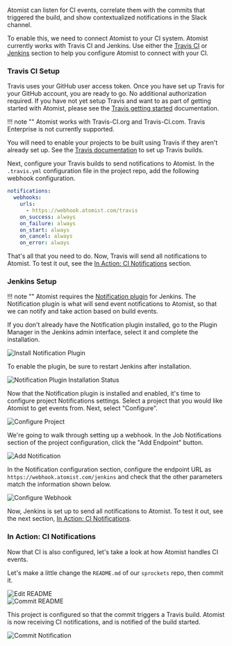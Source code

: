 Atomist can listen for CI events, correlate them with the commits that triggered the build, and show contextualized notifications in the Slack channel.

To enable this, we need to connect Atomist to your CI system. Atomist currently works with Travis CI and Jenkins. Use either the [Travis CI](#travis-ci) or [Jenkins](#jenkins) section to help you configure Atomist to connect with your CI.

### Travis CI Setup

Travis uses your GitHub user access token. Once you have set up Travis for your GitHub account, you are ready to go. No additional authorization required. If you have not yet setup Travis and want to as part of getting started with Atomist, please see the [Travis getting started](https://docs.travis-ci.com/user/for-beginners) documentation.

!!! note ""
    Atomist works with Travis-CI.org and Travis-CI.com. Travis Enterprise is not currently supported.

You will need to enable your projects to be built using Travis if they aren't already set up. See the [Travis documentation](https://docs.travis-ci.com/user/for-beginners) to set up Travis builds.

Next, configure your Travis builds to send notifications to Atomist. In the `.travis.yml` configuration file in the project repo, add the following webhook configuration.

```yaml
notifications:
  webhooks:
    urls:
      - https://webhook.atomist.com/travis
    on_success: always
    on_failure: always
    on_start: always
    on_cancel: always
    on_error: always
```

That's all that you need to do. Now, Travis will send all notifications to Atomist. To test it out, see the [In Action: CI Notifications](#in-action-ci-notifications) section.

### Jenkins Setup

!!! note ""
    Atomist requires the [Notification plugin](https://plugins.jenkins.io/notification) for Jenkins. The Notification plugin is what will send event notifications to Atomist, so that we can notify and take action based on build events.

If you don't already have the Notification plugin installed, go to the Plugin Manager in the Jenkins admin interface, select it and complete the installation.

<div class="ss-container">
  <img src="../images/jenkins-install-notification.png" alt="Install Notification Plugin" class="ss-medium">
</div>

To enable the plugin, be sure to restart Jenkins after installation.

<div class="ss-container">
  <img src="../images/jenkins-install-notification-status-reboot.png" alt="Notification Plugin Installation Status" class="ss-medium">
</div>

Now that the Notification plugin is installed and enabled, it's time to configure project Notifications settings. Select a project that you would like Atomist to get events from. Next, select "Configure".

<div class="ss-container">
  <img src="../images/jenkins-configure-project.png" alt="Configure Project" class="ss-small">
</div>

We're going to walk through setting up a webhook. In the Job Notifications section of the project configuration, click the "Add Endpoint" button.

<div class="ss-container">
  <img src="../images/jenkins-add-notification.png" alt="Add Notification" class="ss-medium">
</div>

In the Notification configuration section, configure the endpoint URL as `https://webhook.atomist.com/jenkins` and check that the other parameters match the information shown below.

<div class="ss-container">
  <img src="../images/jenkins-webhook.png" alt="Configure Webhook" class="ss-medium">
</div>

Now, Jenkins is set up to send all notifications to Atomist. To test it out, see the next section, [In Action: CI Notifications](#in-action-ci-notifications).

### **In Action:** CI Notifications

Now that CI is also configured, let's take a look at how Atomist handles CI events.

Let's make a little change the `README.md` of our `sprockets` repo, then commit it.

<div class="ss-container">
  <img src="../images/sprockets-readme-edit.png" alt="Edit README" class="ss-small">
</div>

<div class="ss-container">
  <img src="../images/sprockets-readme-commit.png" alt="Commit README" class="ss-large">
</div>

This project is configured so that the commit triggers a Travis build. Atomist is now receiving CI notifications, and is notified of the build started.

<div class="ss-container">
  <img src="../images/sprockets-commit-notification.png" alt="Commit Notification" class="ss-small">
</div>
